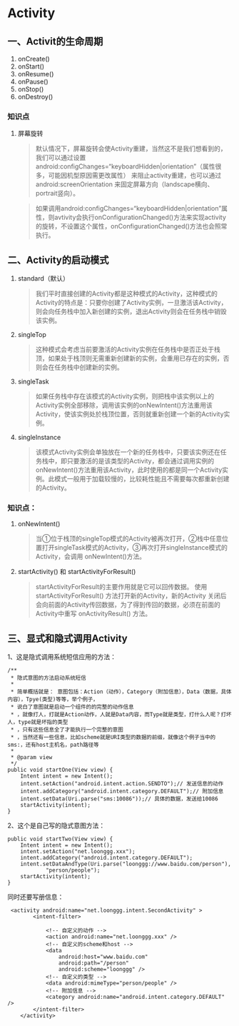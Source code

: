 
# Activity
## 一、Activit的生命周期
1. onCreate()
2. onStart()
3. onResume()
4. onPause()
5. onStop()
6. onDestroy()

### 知识点
1. 屏幕旋转

    >默认情况下，屏幕旋转会使Activity重建，当然这不是我们想看到的，我们可以通过设置android:configChanges=“keyboardHidden|orientation”（属性很多，可能因机型原因需更改属性） 来阻止activity重建，也可以通过android:screenOrientation 来固定屏幕方向（landscape横向、portrait竖向）。

    >如果调用android:configChanges=“keyboardHidden|orientation”属性，则avtivity会执行onConfigurationChanged()方法来实现activity的旋转，不设置这个属性，onConfigurationChanged()方法也会照常执行。

## 二、Activity的启动模式
1. standard（默认）

    >我们平时直接创建的Activity都是这种模式的Activity，这种模式的Activity的特点是：只要你创建了Activity实例，一旦激活该Activity，则会向任务栈中加入新创建的实例，退出Activity则会在任务栈中销毁该实例。


2. singleTop

	>这种模式会考虑当前要激活的Activity实例在任务栈中是否正处于栈顶，如果处于栈顶则无需重新创建新的实例，会重用已存在的实例，否则会在任务栈中创建新的实例。


3. singleTask

	>如果任务栈中存在该模式的Activity实例，则把栈中该实例以上的Activity实例全部移除，调用该实例的onNewIntent()方法重用该Activity，使该实例处於栈顶位置，否则就重新创建一个新的Activity实例。

4. singleInstance

	>该模式Activity实例会单独放在一个新的任务栈中，只要该实例还在任务栈中，即只要激活的是该类型的Activity，都会通过调用实例的onNewIntent()方法重用该Activity，此时使用的都是同一个Activity实例。此模式一般用于加载较慢的，比较耗性能且不需要每次都重新创建的Activity。


### 知识点：
1. onNewIntent()

    >当①位于栈顶的singleTop模式的Activity被再次打开，②栈中任意位置打开singleTask模式的Activity，③再次打开singleInstance模式的Activity，会调用 onNewIntent()方法。
2. startActivity() 和 startActivityForResult()

    >startActivityForResult的主要作用就是它可以回传数据。
    使用 startActivityForResult() 方法打开新的Activity，新的Activity 关闭后会向前面的Activity传回数据，为了得到传回的数据，必须在前面的Activity中重写 onActivityResult() 方法。
    

## 三、显式和隐式调用Activity

1、这是隐式调用系统短信应用的方法：

	/**
	 * 隐式意图的方法启动系统短信
	 * 
	 * 简单概括就是： 意图包括：Action（动作），Category（附加信息），Data（数据，具体内容），Tpye(类型)等等，举个例子，
	 * 说白了意图就是启动一个组件的的完整的动作信息
	 * ，就像打人，打就是Action动作，人就是Data内容，而Type就是类型，打什么人呢？打坏人，type就是坏指的类型
	 * ，只有这些信息全了才能执行一个完整的意图
	 * ，当然还有一些信息，比如scheme就是URI类型的数据的前缀，就像这个例子当中的sms:，还有host主机名，path路径等
	 * 
	 * @param view
	 */
	public void startOne(View view) {
		Intent intent = new Intent();
		intent.setAction("android.intent.action.SENDTO");// 发送信息的动作
		intent.addCategory("android.intent.category.DEFAULT");// 附加信息
		intent.setData(Uri.parse("sms:10086"));// 具体的数据，发送给10086
		startActivity(intent);
	}

2、这个是自己写的隐式意图方法：

	public void startTwo(View view) {  
        Intent intent = new Intent();  
        intent.setAction("net.loonggg.xxx");  
        intent.addCategory("android.intent.category.DEFAULT");  
        intent.setDataAndType(Uri.parse("loonggg://www.baidu.com/person"),  
                "person/people");  
        startActivity(intent);  
    }  

同时还要写册信息：

	 <activity android:name="net.loonggg.intent.SecondActivity" >
            <intent-filter>

                <!-- 自定义的动作 -->
                <action android:name="net.loonggg.xxx" />
                <!-- 自定义的scheme和host -->
                <data
                    android:host="www.baidu.com"
                    android:path="/person"
                    android:scheme="loonggg" />
                <!-- 自定义的类型 -->
                <data android:mimeType="person/people" />
                <!-- 附加信息 -->
                <category android:name="android.intent.category.DEFAULT" />
            </intent-filter>
        </activity>